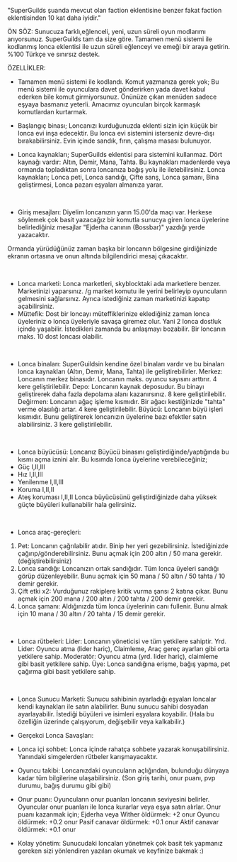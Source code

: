 "SuperGuilds şuanda mevcut olan faction eklentisine benzer fakat faction eklentisinden 10 kat daha iyidir."

ÖN SÖZ:
Sunucuza farklı,eğlenceli, yeni, uzun süreli oyun modlarımı arıyorsunuz. SuperGuilds tam da size göre. Tamamen menü sistemi ile kodlanmış lonca eklentisi ile uzun süreli eğlenceyi ve emeği bir araya getirin. %100 Türkçe ve sınırsız destek.

ÖZELLİKLER:​
- Tamamen menü sistemi ile kodlandı. Komut yazmanıza gerek yok;​
Bu menü sistemi ile oyunculara davet gönderirken yada davet kabul ederken bile komut girmiyorsunuz. Önünüze çıkan menüden sadece eşyaya basmanız yeterli. Amacımız oyuncuları birçok karmaşık komutlardan kurtarmak.​


- Başlangıç binası;
Loncanızı kurduğunuzda eklenti sizin için küçük bir lonca evi inşa edecektir. Bu lonca evi sistemini isterseniz devre-dışı bırakabilirsiniz.
Evin içinde sandık, fırın, çalışma masası bulunuyor.
​
- Lonca kaynakları;
SuperGuilds eklentisi para sistemini kullanmaz. Dört kaynağı vardır: Altın, Demir, Mana, Tahta. Bu kaynakları madenlerde veya ormanda topladıktan sonra loncanıza bağış yolu ile iletebilirsiniz. Lonca kaynakları; Lonca peti, Lonca sandığı, Çifte sanş, Lonca şamanı, Bina geliştirmesi, Lonca pazarı eşyaları almanıza yarar.

​
- Giriş mesajları:
Diyelim loncanızın yarın 15.00'da maçı var. Herkese söylemek çok basit yazacağız bir komutla sunucya giren lonca üyelerine belirlediğiniz mesajlar "Ejderha canının (Bossbar)" yazdığı yerde yazacaktır.

Ormanda yürüdüğünüz zaman başka bir loncanın bölgesine girdiğinizde ekranın ortasına ve onun altında bilgilendirici mesaj çıkacaktır.

​
- Lonca marketi:
Lonca marketleri, skyblocktaki ada marketlere benzer. Marketinizi yaparsınız. /g market komutu ile yerini belirleyip oyuncuların gelmesini sağlarsınız. Ayrıca istediğiniz zaman marketinizi kapatıp açabilirsiniz.
- Müttefik:
Dost bir loncayı müteffiklerinize eklediğiniz zaman lonca üyeleriniz o lonca üyeleriyle savaşa giremez olur. Yani 2 lonca dostluk içinde yaşabilir. İstedikleri zamanda bu anlaşmayı bozabilir. Bir loncanın maks. 10 dost loncası olabilir.

​
- Lonca binaları:
SuperGuildsin kendine özel binaları vardır ve bu binaları lonca kaynakları (Altın, Demir, Mana, Tahta) ile geliştirebilirler.
Merkez: Loncanın merkez binasıdır. Loncanın maks. oyuncu sayısını arttırır. 4 kere geliştirilebilir.
Depo: Loncanın kaynak deposudur. Bu binayı geliştirerek daha fazla depolama alanı kazanırsınız. 8 kere geliştirilebilir.
Değirmen: Loncanın ağaç işleme kısmıdır. Bir ağacı kestiğinizde "tahta" verme olasılığı artar. 4 kere geliştirilebilir.
Büyücü: Loncanın büyü işleri kısmıdır. Bunu geliştirerek loncanızın üyelerine bazı efektler satın alabilirsiniz. 3 kere geliştirilebilir.

​
- Lonca büyücüsü:
Loncanız Büyücü binasını geliştirdiğinde/yaptığında bu kısmı açma iznini alır. Bu kısımda lonca üyelerine verebileceğiniz;
- Güç I,II,III
- Hız I,II,III
- Yenilenme I,II,III
- Koruma I,II,II
- Ateş koruması I,II,II
Lonca büyücüsünü geliştirdiğinizde daha yüksek güçte büyüleri kullanabilir hala gelirsiniz.

​
- Lonca araç-gereçleri:
1. Pet:
Loncanın çağrılabilir atıdır. Binip her yeri gezebilirsiniz. İstediğinizde çağırıp/gönderebilirsiniz. Bunu açmak için 200 altın / 50 mana gerekir. (değiştirebilirsiniz)
2. Lonca sandığı:
Loncanızın ortak sandığıdır. Tüm lonca üyeleri sandığı görüp düzenleyebilir. Bunu açmak için 50 mana / 50 altın / 50 tahta / 10 demir gerekir.
3. Çift etki x2:
Vurduğunuz rakiplere kritik vurma şansı 2 katına çıkar. Bunu açmak için 200 mana / 200 altın / 200 tahta / 200 demir gerekir.
4. Lonca şamanı:
Aldığınızda tüm lonca üyelerinin canı fullenir. Bunu almak için 10 mana / 30 altın / 20 tahta / 15 demir gerekir.

​
- Lonca rütbeleri:
Lider: Loncanın yöneticisi ve tüm yetkilere sahiptir.
Yrd. Lider: Oyuncu atma (lider hariç), Claimleme, Araç gereç ayarları gibi orta yetkilere sahip.
Moderatör: Oyuncu atma (yrd. lider hariç), claimleme gibi basit yetkilere sahip.
Üye: Lonca sandığına erişme, bağış yapma, pet çağırma gibi basit yetkilere sahip.

​
- Lonca Sunucu Marketi:
Sunucu sahibinin ayarladığı eşyaları loncalar kendi kaynakları ile satın alabilirler. Bunu sunucu sahibi dosyadan ayarlayabilir. İstediği büyüleri ve isimleri eşyalara koyabilir.
(Hala bu özelliğin üzerinde çalışıyorum, değişebilir veya kalkabilir.)
​
- Gerçekci Lonca Savaşları:
​
- Lonca içi sohbet:
Lonca içinde rahatça sohbete yazarak konuşabilirsiniz. Yanındaki simgelerden rütbeler karışmayacaktır.

- Oyuncu takibi:
Loncanızdaki oyuncuların açlığından, bulunduğu dünyaya kadar tüm bilgilerine ulaşabilirsiniz. (Son giriş tarihi, onur puanı, pvp durumu, bağış durumu gibi gibi)
​
- Onur puanı:
Oyuncuların onur puanları loncanın seviyesini belirler. Oyuncular onur puanları ile lonca kurarlar veya eşya satın alırlar. Onur puanı kazanmak için;
Ejderha veya Wither öldürmek: +2 onur
Oyuncu öldürmek: +0.2 onur
Pasif canavar öldürmek: +0.1 onur
Aktif canavar öldürmek: +0.1 onur​

- Kolay yönetim:
Sunucudaki loncaları yönetmek çok basit tek yapmanız gereken sizi yönlendiren yazıları okumak ve keyfinize bakmak :)
